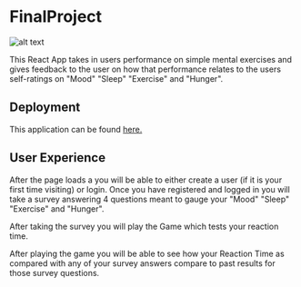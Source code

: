 # FinalProject


![alt text][logo]

[logo]: https://github.com/mattkrebs1974/BrainGauge/blob/master/BrainGauge.png

This React App takes in users performance on simple mental exercises and gives feedback to the user on how that performance relates to the users self-ratings on "Mood" "Sleep" "Exercise" and "Hunger". 

## Deployment 

This application can be found [here.](https://braingaugefinalproject.herokuapp.com/)

## User Experience

After the page loads a you will be able to either create a user (if it is your first time visiting) or login. 
Once you have registered and logged in you will take a survey answering 4 questions meant to gauge your "Mood" "Sleep" "Exercise" and "Hunger". 

After taking the survey you will play the Game which tests your reaction time. 

After playing the game you will be able to see how your Reaction Time as compared with any of your survey answers compare to past results for those survey questions. 


